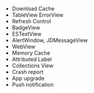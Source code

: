 * Download Cache
* TableView ErrorView
* Refresh Control
* BadgeView
* ESTextView
* AlertWindow, JDMessageView
* WebView
* Memory Cache
* Attributed Label
* Collections View
* Crash report
* App upgrade
* Push notification